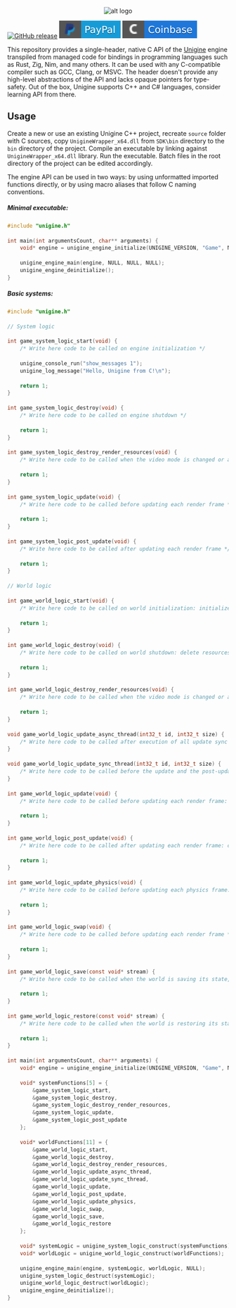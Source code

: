<p align="center"> 
  <img src="https://i.imgur.com/s3r4mxS.png" alt="alt logo">
</p>

[![GitHub release](https://img.shields.io/github/release/nxrighthere/Unigine-C.svg?style=flat-square)](https://github.com/nxrighthere/Unigine-C/releases) [![PayPal](https://github.com/Rageware/Shields/blob/master/paypal.svg)](https://www.paypal.me/nxrighthere) [![Coinbase](https://github.com/Rageware/Shields/blob/master/coinbase.svg)](https://commerce.coinbase.com/checkout/03e11816-b6fc-4e14-b974-29a1d0886697)

This repository provides a single-header, native C API of the [Unigine](https://unigine.com) engine transpiled from managed code for bindings in programming languages such as Rust, Zig, Nim, and many others. It can be used with any C-compatible compiler such as GCC, Clang, or MSVC. The header doesn't provide any high-level abstractions of the API and lacks opaque pointers for type-safety. Out of the box, Unigine supports C++ and C# languages, consider learning API from there.

Usage
--------
Create a new or use an existing Unigine C++ project, recreate `source` folder with C sources, copy `UnigineWrapper_x64.dll` from `SDK\bin` directory to the `bin` directory of the project. Compile an executable by linking against `UnigineWrapper_x64.dll` library. Run the executable. Batch files in the root directory of the project can be edited accordingly.

The engine API can be used in two ways: by using unformatted imported functions directly, or by using macro aliases that follow C naming conventions.

##### Minimal executable:
```c
#include "unigine.h"

int main(int argumentsCount, char** arguments) {
	void* engine = unigine_engine_initialize(UNIGINE_VERSION, "Game", NULL, NULL, argumentsCount, arguments, NULL, NULL);

	unigine_engine_main(engine, NULL, NULL, NULL);
	unigine_engine_deinitialize();
}
```

##### Basic systems:
```c
#include "unigine.h"

// System logic

int game_system_logic_start(void) {
	/* Write here code to be called on engine initialization */

	unigine_console_run("show_messages 1");
	unigine_log_message("Hello, Unigine from C!\n");

	return 1;
}

int game_system_logic_destroy(void) {
	/* Write here code to be called on engine shutdown */

	return 1;
}

int game_system_logic_destroy_render_resources(void) {
	/* Write here code to be called when the video mode is changed or application is restarted */

	return 1;
}

int game_system_logic_update(void) {
	/* Write here code to be called before updating each render frame */

	return 1;
}

int game_system_logic_post_update(void) {
	/* Write here code to be called after updating each render frame */

	return 1;
}

// World logic

int game_world_logic_start(void) {
	/* Write here code to be called on world initialization: initialize resources for your world scene during the world start */

	return 1;
}

int game_world_logic_destroy(void) {
	/* Write here code to be called on world shutdown: delete resources that were created during world script execution to avoid memory leaks */

	return 1;
}

int game_world_logic_destroy_render_resources(void) {
	/* Write here code to be called when the video mode is changed or application is restarted */

	return 1;
}

void game_world_logic_update_async_thread(int32_t id, int32_t size) {
	/* Write here code to be called after execution of all update sync thread functions */
}

void game_world_logic_update_sync_thread(int32_t id, int32_t size) {
	/* Write here code to be called before the update and the post-update functions */
}

int game_world_logic_update(void) {
	/* Write here code to be called before updating each render frame: specify all graphics-related functions you want to be called every frame while your application executes */

	return 1;
}

int game_world_logic_post_update(void) {
	/* Write here code to be called after updating each render frame: correct behavior after the state of the node has been updated */

	return 1;
}

int game_world_logic_update_physics(void) {
	/* Write here code to be called before updating each physics frame: control physics in your application and put non-rendering calculations */

	return 1;
}

int game_world_logic_swap(void) {
	/* Write here code to be called before updating each render frame */

	return 1;
}

int game_world_logic_save(const void* stream) {
	/* Write here code to be called when the world is saving its state, save custom user data to a file */

	return 1;
}

int game_world_logic_restore(const void* stream) {
	/* Write here code to be called when the world is restoring its state, restore custom user data to a file here */

	return 1;
}

int main(int argumentsCount, char** arguments) {
	void* engine = unigine_engine_initialize(UNIGINE_VERSION, "Game", NULL, NULL, argumentsCount, arguments, NULL, NULL);

	void* systemFunctions[5] = {
		&game_system_logic_start,
		&game_system_logic_destroy,
		&game_system_logic_destroy_render_resources,
		&game_system_logic_update,
		&game_system_logic_post_update
	};

	void* worldFunctions[11] = {
		&game_world_logic_start,
		&game_world_logic_destroy,
		&game_world_logic_destroy_render_resources,
		&game_world_logic_update_async_thread,
		&game_world_logic_update_sync_thread,
		&game_world_logic_update,
		&game_world_logic_post_update,
		&game_world_logic_update_physics,
		&game_world_logic_swap,
		&game_world_logic_save,
		&game_world_logic_restore
	};

	void* systemLogic = unigine_system_logic_construct(systemFunctions);
	void* worldLogic = unigine_world_logic_construct(worldFunctions);

	unigine_engine_main(engine, systemLogic, worldLogic, NULL);
	unigine_system_logic_destruct(systemLogic);
	unigine_world_logic_destruct(worldLogic);
	unigine_engine_deinitialize();
}
```
